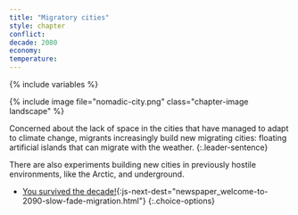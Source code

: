 ```yaml
---
title: "Migratory cities"
style: chapter
conflict: 
decade: 2080
economy: 
temperature: 
---
```


{% include variables %}

{% include image file="nomadic-city.png" class="chapter-image landscape" %}

Concerned about the lack of space in the cities that have managed to adapt to climate change, migrants increasingly build new migrating cities: floating artificial islands that can migrate with the weather.
{:.leader-sentence}

There are also experiments building new cities in previously hostile environments, like the Arctic, and underground.

- [You survived the decade!](part-page_2090.html){:js-next-dest="newspaper_welcome-to-2090-slow-fade-migration.html"}
{:.choice-options}
